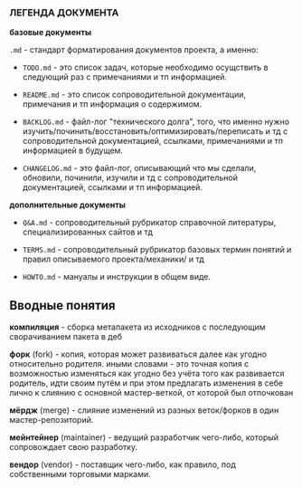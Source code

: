 

### ЛЕГЕНДА ДОКУМЕНТА

**базовые документы**

`.md` - стандарт форматирования документов проекта, а именно:

- `TODO.md` - это список задач, которые необходимо осущствить в следующий раз с примечаниями и тп информацией.

- `README.md` - это список сопроводительной документации, примечания и тп информация о содержимом.

- `BACKLOG.md` - файл-лог "технического долга", того, что именно нужно изучить/починить/восстановить/оптимизировать/переписать и тд с сопроводительной документацией, ссылками, примечаниями и тп информацией в будущем.
  
- `CHANGELOG.md` - это файл-лог, описывающий что мы сделали, обновили, починили, изучили и тд с сопроводительной документацией, ссылками и тп информацией.


**дополнительные документы**

- `Q&A.md` - сопроводительный рубрикатор справочной литературы, специализированных сайтов и тд

- `TERMS.md` - сопроводительный рубрикатор базовых термин понятий и правил описываемого проекта/механики/ и тд

- `HOWTO.md` - мануалы и инструкции в общем виде.


## Вводные понятия

**компиляция** - сборка метапакета из исходников с последующим сворачиванием пакета в деб

**форк** (fork) - копия, которая может развиваться далее как угодно относительно родителя. иными словами - это точная копия с возможностью изменяться как угодно без учёта того как развивается родитель, идти своим путём и при этом предлагать изменения в себе лично к слиянию с основной мастер-веткой, от которой был отпочкован

**мёрдж** (merge) - слияние изменений из разных веток/форков в один мастер-репозиторий.

**мейнтейнер** (maintainer) - ведущий разработчик чего-либо, который сопровождает свою разработку.

**вендор** (vendor) - поставщик чего-либо, как правило, под собственными торговыми марками.



